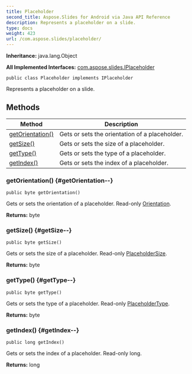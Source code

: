 ```yaml
---
title: Placeholder
second_title: Aspose.Slides for Android via Java API Reference
description: Represents a placeholder on a slide.
type: docs
weight: 423
url: /com.aspose.slides/placeholder/
---
```

**Inheritance:**
java.lang.Object

**All Implemented Interfaces:**
[com.aspose.slides.IPlaceholder](../../com.aspose.slides/iplaceholder)
```
public class Placeholder implements IPlaceholder
```

Represents a placeholder on a slide.
## Methods

| Method | Description |
| --- | --- |
| [getOrientation()](#getOrientation--) | Gets or sets the orientation of a placeholder. |
| [getSize()](#getSize--) | Gets or sets the size of a placeholder. |
| [getType()](#getType--) | Gets or sets the type of a placeholder. |
| [getIndex()](#getIndex--) | Gets or sets the index of a placeholder. |
### getOrientation() {#getOrientation--}
```
public byte getOrientation()
```


Gets or sets the orientation of a placeholder. Read-only [Orientation](../../com.aspose.slides/orientation).

**Returns:**
byte
### getSize() {#getSize--}
```
public byte getSize()
```


Gets or sets the size of a placeholder. Read-only [PlaceholderSize](../../com.aspose.slides/placeholdersize).

**Returns:**
byte
### getType() {#getType--}
```
public byte getType()
```


Gets or sets the type of a placeholder. Read-only [PlaceholderType](../../com.aspose.slides/placeholdertype).

**Returns:**
byte
### getIndex() {#getIndex--}
```
public long getIndex()
```


Gets or sets the index of a placeholder. Read-only long.

**Returns:**
long
